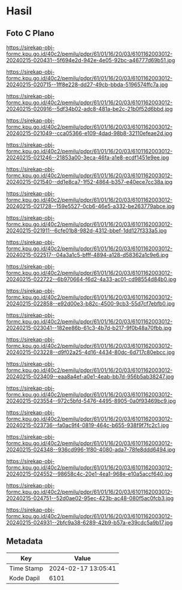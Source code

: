 # Hasil

## Foto C Plano

https://sirekap-obj-formc.kpu.go.id/40c2/pemilu/pdpr/61/01/16/20/03/6101162003012-20240215-020431--5f694e2d-942e-4e05-92bc-a46777d69b51.jpg

https://sirekap-obj-formc.kpu.go.id/40c2/pemilu/pdpr/61/01/16/20/03/6101162003012-20240215-020715--1ff8e228-dd27-49cb-bbda-5196574ffc7a.jpg

https://sirekap-obj-formc.kpu.go.id/40c2/pemilu/pdpr/61/01/16/20/03/6101162003012-20240215-020916--5df34b02-adc8-481a-be2c-21b0f52d6bbd.jpg

https://sirekap-obj-formc.kpu.go.id/40c2/pemilu/pdpr/61/01/16/20/03/6101162003012-20240215-021049--cca05366-e109-4dad-98b8-32110efeae2d.jpg

https://sirekap-obj-formc.kpu.go.id/40c2/pemilu/pdpr/61/01/16/20/03/6101162003012-20240215-021246--21853a00-3eca-46fa-a1e8-ecdf1451e9ee.jpg

https://sirekap-obj-formc.kpu.go.id/40c2/pemilu/pdpr/61/01/16/20/03/6101162003012-20240215-021540--dd1e8ca7-1f52-4864-b357-e40ece7cc38a.jpg

https://sirekap-obj-formc.kpu.go.id/40c2/pemilu/pdpr/61/01/16/20/03/6101162003012-20240215-021728--159e5527-0cb6-46e5-a332-be263779abce.jpg

https://sirekap-obj-formc.kpu.go.id/40c2/pemilu/pdpr/61/01/16/20/03/6101162003012-20240215-021911--6cfe01b8-982d-4312-bbef-1dd127f333a5.jpg

https://sirekap-obj-formc.kpu.go.id/40c2/pemilu/pdpr/61/01/16/20/03/6101162003012-20240215-022517--04a3a1c5-bfff-4894-a128-d58362a1c9e6.jpg

https://sirekap-obj-formc.kpu.go.id/40c2/pemilu/pdpr/61/01/16/20/03/6101162003012-20240215-022722--6b970664-f6d2-4a33-ac01-cd98554d84b0.jpg

https://sirekap-obj-formc.kpu.go.id/40c2/pemilu/pdpr/61/01/16/20/03/6101162003012-20240215-022858--e92d00e3-b82c-4500-9cb3-55d7cf7ebfb0.jpg

https://sirekap-obj-formc.kpu.go.id/40c2/pemilu/pdpr/61/01/16/20/03/6101162003012-20240215-023041--182ee86b-61c3-4b7d-b217-9f0b48a70fbb.jpg

https://sirekap-obj-formc.kpu.go.id/40c2/pemilu/pdpr/61/01/16/20/03/6101162003012-20240215-023228--d9f02a25-4d16-4434-80dc-6d717c80ebcc.jpg

https://sirekap-obj-formc.kpu.go.id/40c2/pemilu/pdpr/61/01/16/20/03/6101162003012-20240215-023409--eaa8a4ef-a0e1-4eab-bb7d-956b5ab38247.jpg

https://sirekap-obj-formc.kpu.go.id/40c2/pemilu/pdpr/61/01/16/20/03/6101162003012-20240215-023554--972c5bfd-5476-4495-8905-0a0f93469bc9.jpg

https://sirekap-obj-formc.kpu.go.id/40c2/pemilu/pdpr/61/01/16/20/03/6101162003012-20240215-023736--fa0ac9f4-0819-464c-b655-938f9f7fc2c1.jpg

https://sirekap-obj-formc.kpu.go.id/40c2/pemilu/pdpr/61/01/16/20/03/6101162003012-20240215-024348--936cd996-1f80-4080-ada7-78fe8ddd6494.jpg

https://sirekap-obj-formc.kpu.go.id/40c2/pemilu/pdpr/61/01/16/20/03/6101162003012-20240215-024552--98658c4c-20e1-4ea1-968e-e10a5accf640.jpg

https://sirekap-obj-formc.kpu.go.id/40c2/pemilu/pdpr/61/01/16/20/03/6101162003012-20240215-024751--52d0ae02-95ec-423b-ac48-080f5ac0fcb3.jpg

https://sirekap-obj-formc.kpu.go.id/40c2/pemilu/pdpr/61/01/16/20/03/6101162003012-20240215-024931--2bfc9a38-6289-42b9-b57a-e39cdc5a9b17.jpg


## Metadata

| Key        | Value               |
| ---------- | ------------------- |
| Time Stamp | 2024-02-17 13:05:41 |
| Kode Dapil | 6101                |



